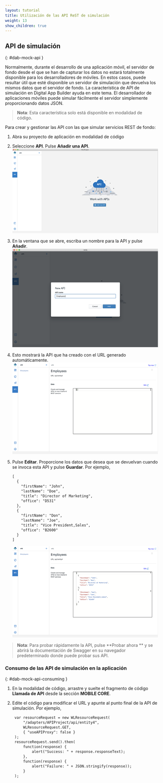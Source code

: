 ```yaml
---
layout: tutorial
title: Utilización de las API ReST de simulación 
weight: 13
show_children: true
---
```

<!-- NLS_CHARSET=UTF-8 -->

## API de simulación 
{: #dab-mock-api }

Normalmente, durante el desarrollo de una aplicación móvil, el servidor de fondo desde el que se han de capturar los datos no estará totalmente disponible para los desarrolladores de móviles. En estos casos, puede resultar útil que esté disponible un servidor de simulación que devuelva los mismos datos que el servidor de fondo. La característica de API de simulación en Digital App Builder ayuda en este tema. El desarrollador de aplicaciones móviles puede simular fácilmente el servidor simplemente proporcionando datos JSON. 

>**Nota**: Esta característica solo está disponible en modalidad de código. 

Para crear y gestionar las API con las que simular servicios REST de fondo: 

1. Abra su proyecto de aplicación en modalidad de código  
2. Seleccione **API**. Pulse **Añadir una API**.
    ![API de simulación](dab-mock-api.png)

3. En la ventana que se abre, escriba un nombre para la API y pulse **Añadir**.
    ![Añadir API de simulación](dab-new-mock-api.png)

4. Esto mostrará la API que ha creado con el URL generado automáticamente.
    ![Jason de API de simulación](dab-new-mock-api-jason.png)

5. Pulse **Editar**. Proporcione los datos que desea que se devuelvan cuando se invoca esta API y pulse **Guardar**. Por ejemplo, 

    ```
    [
      {
        "firstName": "John",
        "lastName": "Doe",
        "title": "Director of Marketing",
        "office": "D531"
      },
      {
        "firstName": "Don",
        "lastName": "Joe",
        "title": "Vice President,Sales",
        "office": "B2600"
      }
    ]
    ```

    ![Ejemplo de jason de API de simulación](dab-exp-moc-api.png)

>**Nota**: Para probar rápidamente la API, pulse **Probar ahora ** y se abrirá la documentación de Swagger en su navegador predeterminado donde puede probar sus API. 

### Consumo de las API de simulación en la aplicación 
{: #dab-mock-api-consuming }

1. En la modalidad de código, arrastre y suelte el fragmento de código **Llamada de API** desde la sección **MOBILE CORE**. 
2. Edite el código para modificar el URL y apunte al punto final de la API de simulación. Por ejemplo, 

    ```
     var resourceRequest = new WLResourceRequest(
         "/adapters/APIProject/api/entity4",
         WLResourceRequest.GET,
         { "useAPIProxy": false }
     );
     resourceRequest.send().then(
         function(response) {
             alert("Success: " + response.responseText);
         },
         function(response) {
             alert("Failure: " + JSON.stringify(response));
         }
     );
    ```
 
